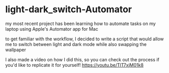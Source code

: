 # light-dark_switch-Automator

my most recent project has been learning how to automate tasks on my laptop using Apple's Automator app for Mac

to get familiar with the workflow, I decided to write a script that would allow me to switch between light and dark mode while also swapping the wallpaper

I also made a video on how I did this, so you can check out the process if you'd like to replicate it for yourself!
https://youtu.be/TlT7xjM01k8
